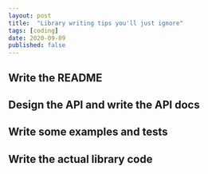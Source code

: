 ```yaml
---
layout: post
title:  "Library writing tips you'll just ignore"
tags: [coding]
date: 2020-09-09
published: false
---
```




## Write the README


## Design the API and write the API docs


## Write some examples and tests


## Write the actual library code
